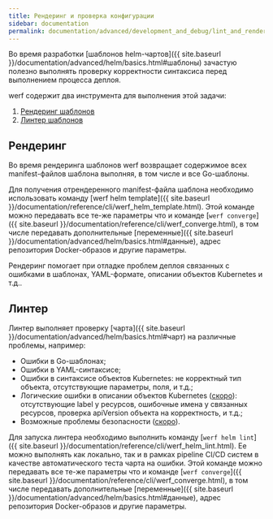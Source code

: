 ```yaml
---
title: Рендеринг и проверка конфигурации
sidebar: documentation
permalink: documentation/advanced/development_and_debug/lint_and_render_chart.html
---
```


Во время разработки [шаблонов helm-чартов]({{ site.baseurl }}/documentation/advanced/helm/basics.html#шаблоны) зачастую полезно выполнять проверку корректности синтаксиса перед выполнением процесса деплоя.

werf содержит два инструмента для выполнения этой задачи:

 1. [Рендеринг шаблонов](#рендеринг)
 2. [Линтер шаблонов](#линтер)

## Рендеринг

Во время рендеринга шаблонов werf возвращает содержимое всех manifest-файлов шаблона выполняя, в том числе и все Go-шаблоны.

Для получения отрендеренного manifest-файла шаблона необходимо использовать команду [werf helm template]({{ site.baseurl }}/documentation/reference/cli/werf_helm_template.html). Этой команде можно передавать все те-же параметры что и команде [`werf converge`]({{ site.baseurl }}/documentation/reference/cli/werf_converge.html), в том числе передавать дополнительные [переменные]({{ site.baseurl }}/documentation/advanced/helm/basics.html#данные), адрес репозитория Docker-образов и другие параметры.

Рендеринг помогает при отладке проблем деплоя связанных с ошибками в шаблонах, YAML-формате, описании объектов Kubernetes и т.д..

## Линтер

Линтер выполняет проверку [чарта]({{ site.baseurl }}/documentation/advanced/helm/basics.html#чарт) на различные проблемы, например:
 * Ошибки в Go-шаблонах;
 * Ошибки в YAML-синтаксисе;
 * Ошибки в синтаксисе объектов Kubernetes: не корректный тип объекта, отсутствующие параметры, поля, и т.д.;
 * Логические ошибки в описании объектов Kubernetes ([скоро](https://github.com/werf/werf/issues/1187)): отсутствующие label у ресурсов, ошибочные имена у связанных ресурсов, проверка apiVersion объекта на корректность, и т.д.;
 * Возможные проблемы безопасности ([скоро](https://github.com/werf/werf/issues/1317)).

Для запуска линтера необходимо выполнить команду [`werf helm lint`]({{ site.baseurl }}/documentation/reference/cli/werf_helm_lint.html). Ее можно выполнять как локально, так и в рамках pipeline CI/CD систем в качестве автоматического теста чарта на ошибки.
Этой команде можно передавать все те-же параметры что и команде [`werf converge`]({{ site.baseurl }}/documentation/reference/cli/werf_converge.html), в том числе  передавать дополнительные [переменные]({{ site.baseurl }}/documentation/advanced/helm/basics.html#данные), адрес репозитория Docker-образов и другие параметры.
